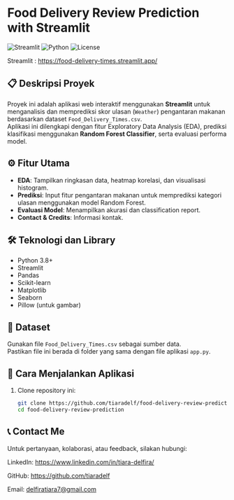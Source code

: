 # Food Delivery Review Prediction with Streamlit

![Streamlit](https://img.shields.io/badge/Streamlit-App-orange)
![Python](https://img.shields.io/badge/Python-3.8%2B-blue)
![License](https://img.shields.io/badge/License-MIT-green)

Streamlit : https://food-delivery-times.streamlit.app/

## 📋 Deskripsi Proyek
Proyek ini adalah aplikasi web interaktif menggunakan **Streamlit** untuk menganalisis dan memprediksi skor ulasan (`Weather`) pengantaran makanan berdasarkan dataset `Food_Delivery_Times.csv`.  
Aplikasi ini dilengkapi dengan fitur Exploratory Data Analysis (EDA), prediksi klasifikasi menggunakan **Random Forest Classifier**, serta evaluasi performa model.

## ⚙️ Fitur Utama
- **EDA**: Tampilkan ringkasan data, heatmap korelasi, dan visualisasi histogram.
- **Prediksi**: Input fitur pengantaran makanan untuk memprediksi kategori ulasan menggunakan model Random Forest.
- **Evaluasi Model**: Menampilkan akurasi dan classification report.
- **Contact & Credits**: Informasi kontak.

## 🛠️ Teknologi dan Library
- Python 3.8+
- Streamlit
- Pandas
- Scikit-learn
- Matplotlib
- Seaborn
- Pillow (untuk gambar)

## 📁 Dataset
Gunakan file `Food_Delivery_Times.csv` sebagai sumber data.  
Pastikan file ini berada di folder yang sama dengan file aplikasi `app.py`.

## 🚀 Cara Menjalankan Aplikasi

1. Clone repository ini:
   ```bash
   git clone https://github.com/tiaradelf/food-delivery-review-prediction.git
   cd food-delivery-review-prediction

## 📞 Contact Me
Untuk pertanyaan, kolaborasi, atau feedback, silakan hubungi:

LinkedIn: https://www.linkedin.com/in/tiara-delfira/

GitHub: https://github.com/tiaradelf

Email: delfiratiara7@gmail.com
